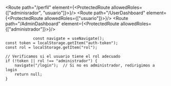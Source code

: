 <Route path="/perfil" element={<ProtectedRoute allowedRoles={["adminisrador", "usuario"]}><Perfil /></ProtectedRoute>}/>
                <Route path="/UserDashboard" element={<ProtectedRoute allowedRoles={["usuario"]}><UserDashboard /></ProtectedRoute>}/>
                <Route path="/AdminDashboard" element={<ProtectedRoute allowedRoles={["administrador"]}><AdminDashboard /></ProtectedRoute>}/>




                const navigate = useNavigate();
    const token = localStorage.getItem("auth-token");
    const rol = localStorage.getItem("rol");

    // Verificamos si el usuario tiene el rol adecuado
    if (!token || rol !== "administrador") {
        navigate("/login");  // Si no es administrador, redirigimos a login
        return null;
    }